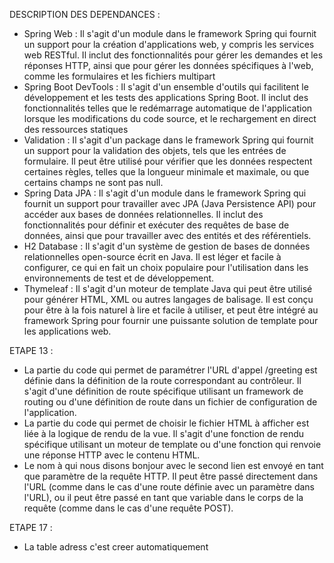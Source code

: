 DESCRIPTION DES DEPENDANCES :
- Spring Web : Il s'agit d'un module dans le framework Spring qui fournit un support pour la création d'applications web, y compris les services web RESTful. Il inclut des fonctionnalités pour gérer les demandes et les réponses HTTP, ainsi que pour gérer les données spécifiques à l'web, comme les formulaires et les fichiers multipart
- Spring Boot DevTools : Il s'agit d'un ensemble d'outils qui facilitent le développement et les tests des applications Spring Boot. Il inclut des fonctionnalités telles que le redémarrage automatique de l'application lorsque les modifications du code source, et le rechargement en direct des ressources statiques
- Validation : Il s'agit d'un package dans le framework Spring qui fournit un support pour la validation des objets, tels que les entrées de formulaire. Il peut être utilisé pour vérifier que les données respectent certaines règles, telles que la longueur minimale et maximale, ou que certains champs ne sont pas null.
- Spring Data JPA : Il s'agit d'un module dans le framework Spring qui fournit un support pour travailler avec JPA (Java Persistence API) pour accéder aux bases de données relationnelles. Il inclut des fonctionnalités pour définir et exécuter des requêtes de base de données, ainsi que pour travailler avec des entités et des référentiels.
- H2 Database : Il s'agit d'un système de gestion de bases de données relationnelles open-source écrit en Java. Il est léger et facile à configurer, ce qui en fait un choix populaire pour l'utilisation dans les environnements de test et de développement.
- Thymeleaf : Il s'agit d'un moteur de template Java qui peut être utilisé pour générer HTML, XML ou autres langages de balisage. Il est conçu pour être à la fois naturel à lire et facile à utiliser, et peut être intégré au framework Spring pour fournir une puissante solution de template pour les applications web.

ETAPE 13 :
- La partie du code qui permet de paramétrer l'URL d'appel /greeting est 
définie dans la définition de la route  correspondant au contrôleur. 
Il s'agit d'une définition de route spécifique utilisant un framework de routing 
ou d'une définition de route dans un fichier de configuration de l'application.
- La partie du code qui permet de choisir le fichier HTML à afficher est  liée à la logique de rendu 
de la vue. Il s'agit d'une fonction de rendu spécifique utilisant un moteur de template ou d'une 
fonction qui renvoie une réponse HTTP avec le contenu HTML.
- Le nom à qui nous disons bonjour avec le second lien est  envoyé en tant que paramètre de la requête HTTP.
Il peut être passé directement dans l'URL 
(comme dans le cas d'une route définie avec un paramètre dans l'URL), 
ou il peut être passé en tant que variable dans le corps de la requête 
(comme dans le cas d'une requête POST).

ETAPE 17 :
- La table adress c'est creer automatiquement